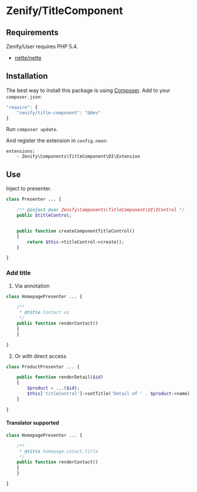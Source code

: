 # Zenify/TitleComponent


## Requirements

Zenify/User requires PHP 5.4.

- [nette/nette](https://github.com/nette/nette/)


## Installation

The best way to install this package is using [Composer](http://getcomposer.org/).
Add to your `composer.json`:

```js
"require": {
	"zenify/title-component": "@dev"
}
```

Run `composer update`.

And register the extension in `config.neon`:

```neon
extensions:
	- Zenify\Components\TitleComponent\DI\Extension
```

## Use

Inject to presenter.

```php
class Presenter ... {

	/** @inject @var Zenify\Components\TitleComponent\UI\IControl */
	public $titleControl;


	public function createComponentTitleControl()
	{
		return $this->titleControl->create();
	}

}
```

### Add title

1. Via annotation

```php
class HomepagePresenter ... {

	/**
	 * @title Contact us
	 */
	public function renderContact()
	{
	}

}
```

2. Or with direct access

```php
class ProductPresenter ... {

	public function renderDetail($id)
	{
		$product = ...($id);
		$this['titleControl']->setTitle('Detail of ' . $product->name);
	}

}
```

#### Translator supported


```php
class HomepagePresenter ... {

	/**
	 * @title homepage.cotact.title
	 */
	public function renderContact()
	{
	}

}
```

